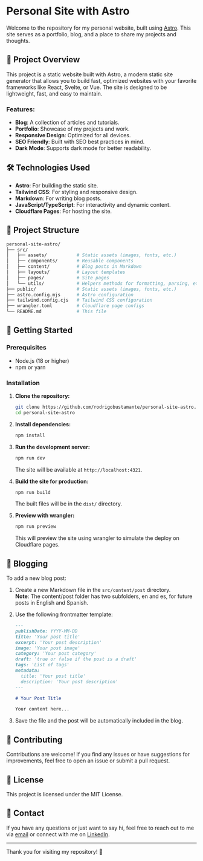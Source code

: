 # Personal Site with Astro

Welcome to the repository for my personal website, built using [Astro](https://astro.build/). This site serves as a portfolio, blog, and a place to share my projects and thoughts.

## 🚀 Project Overview

This project is a static website built with Astro, a modern static site generator that allows you to build fast, optimized websites with your favorite frameworks like React, Svelte, or Vue. The site is designed to be lightweight, fast, and easy to maintain.

### Features:

- **Blog**: A collection of articles and tutorials.
- **Portfolio**: Showcase of my projects and work.
- **Responsive Design**: Optimized for all devices.
- **SEO Friendly**: Built with SEO best practices in mind.
- **Dark Mode**: Supports dark mode for better readability.

## 🛠️ Technologies Used

- **Astro**: For building the static site.
- **Tailwind CSS**: For styling and responsive design.
- **Markdown**: For writing blog posts.
- **JavaScript/TypeScript**: For interactivity and dynamic content.
- **Cloudflare Pages**: For hosting the site.

## 📂 Project Structure

```bash
personal-site-astro/
├── src/
│   ├── assets/           # Static assets (images, fonts, etc.)
│   ├── components/       # Reusable components
│   ├── content/          # Blog posts in Markdown
│   ├── layouts/          # Layout templates
│   ├── pages/            # Site pages
│   └── utils/            # Helpers methods for formatting, parsing, etc.
├── public/               # Static assets (images, fonts, etc.)
├── astro.config.mjs      # Astro configuration
├── tailwind.config.cjs   # Tailwind CSS configuration
├── wrangler.toml         # Cloudflare page configs
└── README.md             # This file
```

## 🚀 Getting Started

### Prerequisites

- Node.js (18 or higher)
- npm or yarn

### Installation

1. **Clone the repository:**

   ```bash
   git clone https://github.com/rodrigobustamante/personal-site-astro.git
   cd personal-site-astro
   ```

2. **Install dependencies:**

   ```bash
   npm install
   ```

3. **Run the development server:**

   ```bash
   npm run dev
   ```

   The site will be available at `http://localhost:4321`.

4. **Build the site for production:**

   ```bash
   npm run build
   ```

   The built files will be in the `dist/` directory.

5. **Preview with wrangler:**

   ```bash
   npm run preview
   ```

   This will preview the site using wrangler to simulate the deploy on Cloudflare pages.

## 📝 Blogging

To add a new blog post:

1. Create a new Markdown file in the `src/content/post` directory.  
   **Note**: The content/post folder has two subfolders, en and es, for future posts in English and Spanish.
2. Use the following frontmatter template:

   ```markdown
   ---
   publishDate: YYYY-MM-DD
   title: 'Your post title'
   excerpt: 'Your post description'
   image: 'Your post image'
   category: 'Your post category'
   draft: 'true or false if the post is a draft'
   tags: 'List of tags'
   metadata:
     title: 'Your post title'
     description: 'Your post description'
   ---

   # Your Post Title

   Your content here...
   ```

3. Save the file and the post will be automatically included in the blog.

## 🤝 Contributing

Contributions are welcome! If you find any issues or have suggestions for improvements, feel free to open an issue or submit a pull request.

## 📄 License

This project is licensed under the MIT License.

## 📧 Contact

If you have any questions or just want to say hi, feel free to reach out to me via [email](mailto:rbustamantejelvez@gmail.com) or connect with me on [LinkedIn](https://www.linkedin.com/in/rod-bustamante/).

---

Thank you for visiting my repository! 🎉

